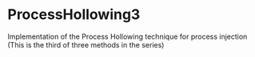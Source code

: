 # ProcessHollowing3
Implementation of the Process Hollowing technique for process injection (This is the third of three methods in the series)
